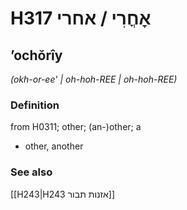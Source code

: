 # H317 אׇחֳרִי / אחרי

## ʼochŏrîy

_(okh-or-ee' | oh-hoh-REE | oh-hoh-REE)_

### Definition

from H0311; other; (an-)other; a

- other, another

### See also

[[H243|H243 אזנות תבור]]

